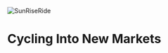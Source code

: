 ![SunRiseRide](https://github.com/user-attachments/assets/b1c70fbd-4fa8-432f-be04-ebf056166e8a)

# Cycling Into New Markets
